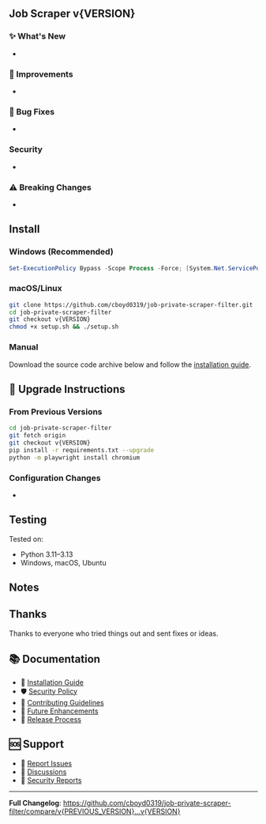 ## Job Scraper v{VERSION}

<!-- Short note about what's in this release -->

### ✨ What's New

<!-- Highlight major new features -->
-

### 🔧 Improvements

<!-- List enhancements and optimizations -->
-

### 🐛 Bug Fixes

<!-- List fixed issues -->
-

### Security

<!-- List security-related changes -->
-

### ⚠️ Breaking Changes

<!-- List any breaking changes (for major versions) -->
-

## Install

### Windows (Recommended)
```powershell
Set-ExecutionPolicy Bypass -Scope Process -Force; [System.Net.ServicePointManager]::SecurityProtocol = [System.Net.ServicePointManager]::SecurityProtocol -bor 3072; irm "https://raw.githubusercontent.com/cboyd0319/job-private-scraper-filter/main/setup_windows.ps1" | iex
```

### macOS/Linux
```bash
git clone https://github.com/cboyd0319/job-private-scraper-filter.git
cd job-private-scraper-filter
git checkout v{VERSION}
chmod +x setup.sh && ./setup.sh
```

### Manual
Download the source code archive below and follow the [installation guide](docs/INSTALLATION.md).

## 🔄 Upgrade Instructions

### From Previous Versions
```bash
cd job-private-scraper-filter
git fetch origin
git checkout v{VERSION}
pip install -r requirements.txt --upgrade
python -m playwright install chromium
```

### Configuration Changes
<!-- List any configuration file changes needed -->
-

## Testing

Tested on:
- Python 3.11–3.13
- Windows, macOS, Ubuntu

## Notes

<!-- Optional: brief notes, caveats, or follow-ups -->

## Thanks

Thanks to everyone who tried things out and sent fixes or ideas.

## 📚 Documentation

- 📖 [Installation Guide](docs/INSTALLATION.md)
- 🛡️ [Security Policy](SECURITY.md)
- 🤝 [Contributing Guidelines](CONTRIBUTING.md)
- 🚀 [Future Enhancements](docs/FUTURE_ENHANCEMENTS.md)
- 🔄 [Release Process](docs/RELEASE_PROCESS.md)

## 🆘 Support

- 🐛 [Report Issues](https://github.com/cboyd0319/job-private-scraper-filter/issues)
- 💬 [Discussions](https://github.com/cboyd0319/job-private-scraper-filter/discussions)
- 📧 [Security Reports](SECURITY.md#reporting-a-vulnerability)

---

**Full Changelog**: https://github.com/cboyd0319/job-private-scraper-filter/compare/v{PREVIOUS_VERSION}...v{VERSION}
